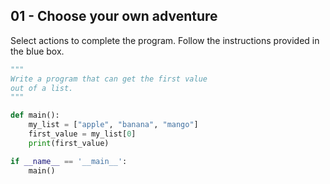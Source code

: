 ## 01 - Choose your own adventure
Select actions to complete the program. Follow the instructions provided in the blue box.

```python
"""
Write a program that can get the first value
out of a list.
"""

def main():
    my_list = ["apple", "banana", "mango"]
    first_value = my_list[0]
    print(first_value)

if __name__ == '__main__':
    main()
```